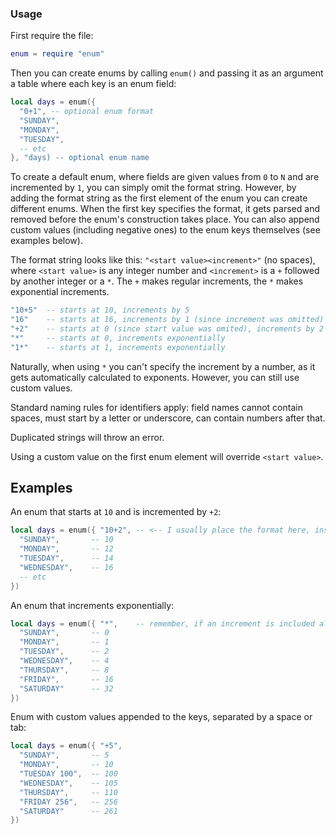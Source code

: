 ### Usage
First require the file:
```lua
enum = require "enum"  
```
Then you can create enums by calling `enum()` and passing it as an argument a table where each key is an enum field:
```lua
local days = enum({ 
  "0+1", -- optional enum format
  "SUNDAY", 
  "MONDAY",
  "TUESDAY",
  -- etc
}, "days) -- optional enum name
```
To create a default enum, where fields are given values from `0` to `N` and are incremented by `1`, you can simply omit the format string. However, by adding the format string as the first element of the enum you can create different enums. When the first key specifies the format, it gets parsed and removed before the enum's construction takes place. You can also append custom values (including negative ones) to the enum keys themselves (see examples below).

The format string looks like this: `"<start value><increment>"` (no spaces), where `<start value>` is any integer number and `<increment>` is a `+` followed by another integer or a `*`. The `+` makes regular increments, the `*` makes exponential increments.
```lua
"10+5"  -- starts at 10, increments by 5
"16"    -- starts at 16, increments by 1 (since increment was omitted)
"+2"    -- starts at 0 (since start value was omited), increments by 2
"*"     -- starts at 0, increments exponentially
"1*"    -- starts at 1, increments exponentially
```
Naturally, when using `*` you can't specify the increment by a number, as it gets automatically calculated to exponents. However, you can still use custom values.

Standard naming rules for identifiers apply: field names cannot contain spaces, must start by a letter or underscore, can contain numbers after that.

Duplicated strings will throw an error. 

Using a custom value on the first enum element will override `<start value>`.

## Examples
An enum that starts at `10` and is incremented by `+2`:
```lua
local days = enum({ "10+2", -- <-- I usually place the format here, instead of the next line
  "SUNDAY",       -- 10
  "MONDAY",       -- 12
  "TUESDAY",      -- 14
  "WEDNESDAY",    -- 16
  -- etc
})
```
An enum that increments exponentially:
```lua
local days = enum({ "*",    -- remember, if an increment is included along with `*`, it gets ignored
  "SUNDAY",       -- 0
  "MONDAY",       -- 1
  "TUESDAY",      -- 2
  "WEDNESDAY",    -- 4
  "THURSDAY",     -- 8
  "FRIDAY",       -- 16
  "SATURDAY"      -- 32
})
```
Enum with custom values appended to the keys, separated by a space or tab:
```lua
local days = enum({ "+5",
  "SUNDAY",       -- 5
  "MONDAY",       -- 10
  "TUESDAY 100",  -- 100
  "WEDNESDAY",    -- 105
  "THURSDAY",     -- 110
  "FRIDAY 256",   -- 256
  "SATURDAY"      -- 261
})
```
